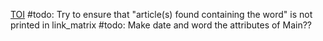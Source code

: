 <u>TOI</u>
#todo: Try to ensure that "article(s) found containing the word" is not printed in link_matrix
#todo: Make date and word the attributes of Main??